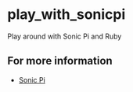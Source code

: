 # play_with_sonicpi

Play around with Sonic Pi and Ruby 

## For more information

* [Sonic Pi](https://github.com/samaaron/sonic-pi)
